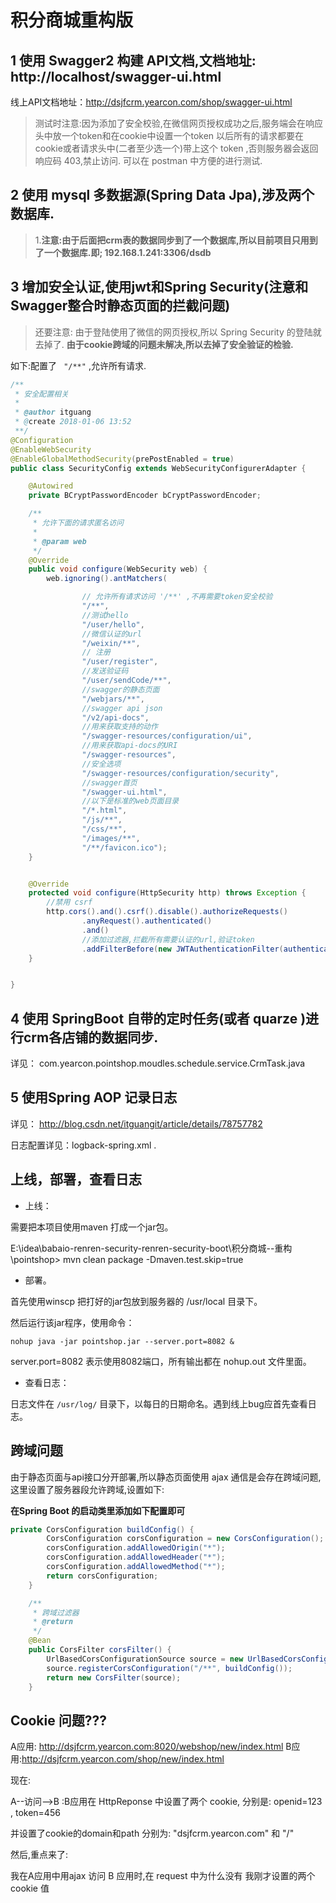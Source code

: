 # 积分商城重构版

## 1 使用 Swagger2 构建 API文档,文档地址: http://localhost/swagger-ui.html 
线上API文档地址：http://dsjfcrm.yearcon.com/shop/swagger-ui.html

> 测试时注意:因为添加了安全校验,在微信网页授权成功之后,服务端会在响应头中放一个token和在cookie中设置一个token
  以后所有的请求都要在cookie或者请求头中(二者至少选一个)带上这个 token ,否则服务器会返回响应码 403,禁止访问.
  可以在 postman 中方便的进行测试.

## 2 使用 mysql 多数据源(Spring Data Jpa),涉及两个数据库.

> 1.**注意:由于后面把crm表的数据同步到了一个数据库,所以目前项目只用到了一个数据库.即; 192.168.1.241:3306/dsdb**

## 3 增加安全认证,使用jwt和Spring Security(注意和Swagger整合时静态页面的拦截问题)
> 还要注意: 由于登陆使用了微信的网页授权,所以 Spring Security 的登陆就去掉了.
> **由于cookie跨域的问题未解决,所以去掉了安全验证的检验.**

如下:配置了 ` "/**"` ,允许所有请求.

```java
/**
 * 安全配置相关
 *
 * @author itguang
 * @create 2018-01-06 13:52
 **/
@Configuration
@EnableWebSecurity
@EnableGlobalMethodSecurity(prePostEnabled = true)
public class SecurityConfig extends WebSecurityConfigurerAdapter {

    @Autowired
    private BCryptPasswordEncoder bCryptPasswordEncoder;

    /**
     * 允许下面的请求匿名访问
     *
     * @param web
     */
    @Override
    public void configure(WebSecurity web) {
        web.ignoring().antMatchers(

                // 允许所有请求访问 '/**' ,不再需要token安全校验
                "/**",
                //测试hello
                "/user/hello",
                //微信认证的url
                "/weixin/**",
                // 注册
                "/user/register",
                //发送验证码
                "/user/sendCode/**",
                //swagger的静态页面
                "/webjars/**",
                //swagger api json
                "/v2/api-docs",
                //用来获取支持的动作
                "/swagger-resources/configuration/ui",
                //用来获取api-docs的URI
                "/swagger-resources",
                //安全选项
                "/swagger-resources/configuration/security",
                //swagger首页
                "/swagger-ui.html",
                //以下是标准的web页面目录
                "/*.html",
                "/js/**",
                "/css/**",
                "/images/**",
                "/**/favicon.ico");
    }


    @Override
    protected void configure(HttpSecurity http) throws Exception {
        //禁用 csrf
        http.cors().and().csrf().disable().authorizeRequests()
                .anyRequest().authenticated()
                .and()
                //添加过滤器,拦截所有需要认证的url,验证token
                .addFilterBefore(new JWTAuthenticationFilter(authenticationManager()), UsernamePasswordAuthenticationFilter.class);
    }


}
```



## 4 使用 SpringBoot 自带的定时任务(或者 quarze )进行crm各店铺的数据同步.

详见： com.yearcon.pointshop.moudles.schedule.service.CrmTask.java 


## 5 使用Spring AOP 记录日志

详见： http://blog.csdn.net/itguangit/article/details/78757782

日志配置详见：logback-spring.xml .


## 上线，部署，查看日志

* 上线：

需要把本项目使用maven 打成一个jar包。

E:\idea\babaio-renren-security-renren-security-boot\积分商城--重构\pointshop> mvn clean package  -Dmaven.test.skip=true

* 部署。

首先使用winscp 把打好的jar包放到服务器的 /usr/local 目录下。

然后运行该jar程序，使用命令：

```
nohup java -jar pointshop.jar --server.port=8082 &
```
server.port=8082 表示使用8082端口，所有输出都在 nohup.out 文件里面。

* 查看日志： 

日志文件在 `/usr/log/` 目录下，以每日的日期命名。遇到线上bug应首先查看日志。



















## 跨域问题

由于静态页面与api接口分开部署,所以静态页面使用 ajax 通信是会存在跨域问题,这里设置了服务器段允许跨域,设置如下:

**在Spring Boot 的启动类里添加如下配置即可**

```java
private CorsConfiguration buildConfig() {
		CorsConfiguration corsConfiguration = new CorsConfiguration();
		corsConfiguration.addAllowedOrigin("*");
		corsConfiguration.addAllowedHeader("*");
		corsConfiguration.addAllowedMethod("*");
		return corsConfiguration;
	}

	/**
	 * 跨域过滤器
	 * @return
	 */
	@Bean
	public CorsFilter corsFilter() {
		UrlBasedCorsConfigurationSource source = new UrlBasedCorsConfigurationSource();
		source.registerCorsConfiguration("/**", buildConfig());
		return new CorsFilter(source);
	}
```


## Cookie 问题???

A应用: http://dsjfcrm.yearcon.com:8020/webshop/new/index.html
B应用:http://dsjfcrm.yearcon.com/shop/new/index.html

现在:

A--访问-->B  :B应用在 HttpReponse 中设置了两个 cookie, 分别是: openid=123  , token=456

并设置了cookie的domain和path 分别为:  "dsjfcrm.yearcon.com" 和 "/" 

然后,重点来了:

我在A应用中用ajax 访问 B 应用时,在 request 中为什么没有 我刚才设置的两个 cookie 值